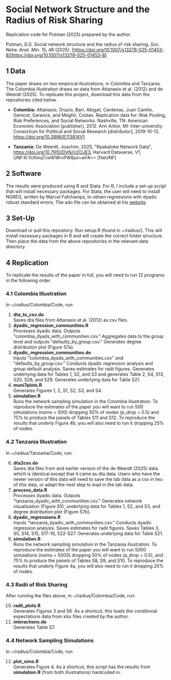 # Social Network Structure and the Radius of Risk Sharing
Replication code for Putman (2025) prepared by the author.

Putman, D.S. Social network structure and the radius of risk sharing. _Soc. Netw. Anal. Min._ 15, 48 (2025). [https://doi.org/10.1007/s13278-025-01453-8](https://doi.org/10.1007/s13278-025-01453-8)

## 1 Data
The paper draws on two empirical illustrations, in Colombia and Tanzania. The Colombia illustration draws on data from Attanasio et al. (2012) and de Weerdt (2025). To replicate this project, download this data from the repositories cited below.

+ **Colombia:** Attanasio, Orazio, Barr, Abigail, Cardenas, Juan Camilo, Genicot, Garance, and Meghir, Costas. Replication data for: Risk Pooling, Risk Preferences, and Social Networks. Nashville, TN: American Economic Association [publisher], 2012. Ann Arbor, MI: Inter-university Consortium for Political and Social Research [distributor], 2019-10-12. https://doi.org/10.3886/E113814V1

+ **Tanzania:** De Weerdt, Joachim, 2025, "Nyakatoke Network Data", https://doi.org/10.7910/DVN/U2OJE3, Harvard Dataverse, V1, UNF:6:YcKmqT/wWWrvPW8juI+wFA== [fileUNF]

## 2 Software
The results were produced using R and Stata. For R, I include a set-up script that will install necessary packages. For Stata, the user will need to install NGREG, written by Marcel Fafchamps, to obtain regressions with dyadic robust standard errors. The ado file can be obtained at his [website](https://web.stanford.edu/~fafchamp/resources.html).

## 3 Set-Up
Download or pull this repository. Run setup.R (found in ~/radius/). This will install necessary packages in R and will create the correct folder structure. Then place the data from the above repositories in the relevant data directory.

## 4 Replication
To replicate the results of the paper in full, you will need to run 12 programs in the following order. 

### 4.1 Colombia Illustration
In ~/radius/Colombia/Code, run:

1. **dta_to_csv.do**  
   Saves dta files from Attanasio et al. (2012) as csv files.
2. **dyadic_regression_communities.R**  
   Processes dyadic data. Outputs "colombia_dyads_with_communities.csv." Aggregates data to the group level and outputs "defaults_by_group.csv." Generates degree distribution plot (Figure S7a).
3. **dyadic_regression_communities.do**  
   Inputs "colombia_dyads_with_communities.csv" and "defaults_by_group.csv." Conducts dyadic regression analysis and group default analysis. Saves estimates for radii figures. Generates underlying data for Tables 1, S2, and S3 and generates Table 2, S4, S13, S20, S28, and S29. Generates underlying data for Table S21.
4. **muni7plots.R**  
   Generates Figures 1, 2, S1, S2, S3, and S4.
5. **simulation.R**  
   Runs the network sampling simulation in the Colombia illustration. To reproduce the estimates of the paper you will want to run 500 simulations (nsims = 500) dropping 50% of nodes (p_drop = 0.5) and 75% to produce the panels of Tables S11 and S12. To reproduce the results that underly Figure 4b, you will also need to run it dropping 25% of nodes. 

### 4.2 Tanzania Illustration
In ~/radius/Tanzania/Code, run:

6. **dta2csv.do**  
   Saves dta files from and earlier version of the de Weerdt (2025) data which is identical except that it came as dta data. Users who have the newer version of this data will need to save the tab data as a csv in lieu of this step, or adapt the next step to load in the tab data. 
7. **process_data.R**  
   Processes dyadic data. Outputs "tanzania_dyadic_with_communities.csv." Generates network visualization (Figure S5), underlying data for Tables 1, S2, and S3, and degree distribution plot (Figure S7b).
8. **dyadic_regressions.R**  
   Inputs "tanzania_dyadic_with_communities.csv." Conducts dyadic regression analysis. Saves estimates for radii figures. Saves Tables 3, S5, S14, S15, S17-19, S22-S27. Generates underlying data for Table S21.
9. **simulation.R**  
   Runs the network sampling simulation in the Tanzania illustration. To reproduce the estimates of the paper you will want to run 5000 simulations (nsims = 5000) dropping 50% of nodes (p_drop = 0.5), and 75% to produce the panels of Tables S8, S9, and S10. To reproduce the results that underly Figure 4a, you will also need to run it dropping 25% of nodes. 


### 4.3 Radii of Risk Sharing
After running the files above, in ~/radius/Colombia/Code, run:

10. **radii_plots.R**  
   Generates Figures 3 and S6. As a shortcut, this loads the conditional expectations data from xlsx files created by the author.
11. **interactions.do**  
   Generates Table S7.

### 4.4 Network Sampling Simulations
In ~/radius/Colombia/Code, run:

12. **plot_sims.R**  
    Generates Figure 4. As a shortcut, this script has the results from **simulation.R** (from both illustrations) hardcoded in.
